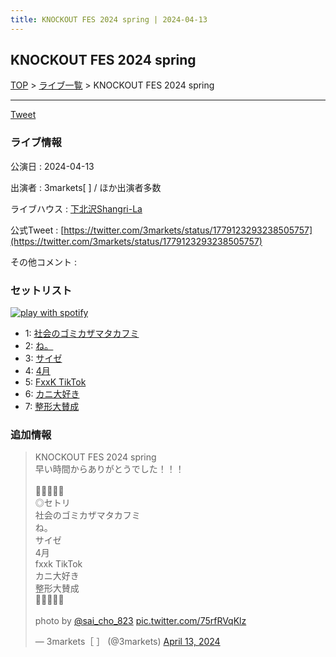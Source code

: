 ```yaml
---
title: KNOCKOUT FES 2024 spring | 2024-04-13
---
```

## KNOCKOUT FES 2024 spring

[TOP](/setlist/) > [ライブ一覧](lives.html) > KNOCKOUT FES 2024 spring

___

<a href="https://twitter.com/share?ref_src=twsrc%5Etfw" data-text="3markets[ ]セットリスト > KNOCKOUT FES 2024 spring" class="twitter-share-button" data-via="3markets" data-hashtags="3markets" data-related="3markets" data-show-count="false">Tweet</a>

### ライブ情報

公演日
:    2024-04-13

出演者
:    3markets[ ] / ほか出演者多数

ライブハウス
:    [下北沢Shangri-La](livehouse012.html)

公式Tweet
:    [https://twitter.com/3markets/status/1779123293238505757](https://twitter.com/3markets/status/1779123293238505757)

その他コメント
:    

### セットリスト


[![play with spotify](images/spotify-icon.png)](https://open.spotify.com/playlist/5NPC2yN090RSQb9hIuyjIj)



*  1: [社会のゴミカザマタカフミ](song002.html)
*  2: [ね。](song076.html)
*  3: [サイゼ](song004.html)
*  4: [4月](song029.html)
*  5: [FxxK TikTok](song082.html)
*  6: [カニ大好き](song079.html)
*  7: [整形大賛成](song005.html)


### 追加情報



<blockquote class="twitter-tweet"><p lang="ja" dir="ltr">KNOCKOUT FES 2024 spring<br>早い時間からありがとうでした！！！<br><br>🌸🌸🌸🌸🌸<br>◎セトリ<br>社会のゴミカザマタカフミ<br>ね。<br>サイゼ<br>4月<br>fxxk TikTok<br>カニ大好き<br>整形大賛成<br>🌸🌸🌸🌸🌸<br><br>photo by <a href="https://twitter.com/sai_cho_823?ref_src=twsrc%5Etfw">@sai_cho_823</a> <a href="https://t.co/75rfRVqKlz">pic.twitter.com/75rfRVqKlz</a></p>&mdash; 3markets［ ］ (@3markets) <a href="https://twitter.com/3markets/status/1779123293238505757?ref_src=twsrc%5Etfw">April 13, 2024</a></blockquote>
<script async src="https://platform.twitter.com/widgets.js" charset="utf-8"></script>




<script async src="https://platform.twitter.com/widgets.js" charset="utf-8"></script>